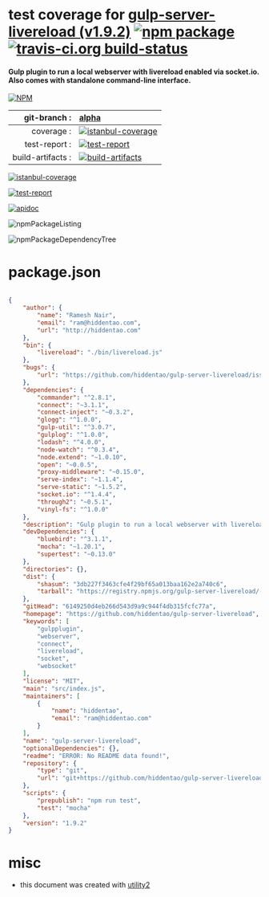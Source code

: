 # test coverage for  [gulp-server-livereload (v1.9.2)](https://github.com/hiddentao/gulp-server-livereload)  [![npm package](https://img.shields.io/npm/v/npmtest-gulp-server-livereload.svg?style=flat-square)](https://www.npmjs.org/package/npmtest-gulp-server-livereload) [![travis-ci.org build-status](https://api.travis-ci.org/npmtest/node-npmtest-gulp-server-livereload.svg)](https://travis-ci.org/npmtest/node-npmtest-gulp-server-livereload)
#### Gulp plugin to run a local webserver with livereload enabled via socket.io. Also comes with standalone command-line interface.

[![NPM](https://nodei.co/npm/gulp-server-livereload.png?downloads=true)](https://www.npmjs.com/package/gulp-server-livereload)

| git-branch : | [alpha](https://github.com/npmtest/node-npmtest-gulp-server-livereload/tree/alpha)|
|--:|:--|
| coverage : | [![istanbul-coverage](https://npmtest.github.io/node-npmtest-gulp-server-livereload/build/coverage.badge.svg)](https://npmtest.github.io/node-npmtest-gulp-server-livereload/build/coverage.html/index.html)|
| test-report : | [![test-report](https://npmtest.github.io/node-npmtest-gulp-server-livereload/build/test-report.badge.svg)](https://npmtest.github.io/node-npmtest-gulp-server-livereload/build/test-report.html)|
| build-artifacts : | [![build-artifacts](https://npmtest.github.io/node-npmtest-gulp-server-livereload/glyphicons_144_folder_open.png)](https://github.com/npmtest/node-npmtest-gulp-server-livereload/tree/gh-pages/build)|

[![istanbul-coverage](https://npmtest.github.io/node-npmtest-gulp-server-livereload/build/screenCapture.buildCustomOrg.browser.coverage.html.png)](https://npmtest.github.io/node-npmtest-gulp-server-livereload/build/coverage.html/index.html)

[![test-report](https://npmtest.github.io/node-npmtest-gulp-server-livereload/build/screenCapture.buildCustomOrg.browser.%252Fhome%252Ftravis%252Fbuild%252Fnpmtest%252Fnode-npmtest-gulp-server-livereload%252Ftmp%252Fbuild%252Ftest-report.html.png)](https://npmtest.github.io/node-npmtest-gulp-server-livereload/build/test-report.html)

[![apidoc](https://npmdoc.github.io/node-npmdoc-gulp-server-livereload/build/screenCapture.buildApidoc.browser.%252Fhome%252Ftravis%252Fbuild%252Fnpmdoc%252Fnode-npmdoc-gulp-server-livereload%252Ftmp%252Fbuild%252Fapidoc.html.png)](https://npmdoc.github.io/node-npmdoc-gulp-server-livereload/build/apidoc.html)

![npmPackageListing](https://npmtest.github.io/node-npmtest-gulp-server-livereload/build/screenCapture.npmPackageListing.svg)

![npmPackageDependencyTree](https://npmtest.github.io/node-npmtest-gulp-server-livereload/build/screenCapture.npmPackageDependencyTree.svg)



# package.json

```json

{
    "author": {
        "name": "Ramesh Nair",
        "email": "ram@hiddentao.com",
        "url": "http://hiddentao.com"
    },
    "bin": {
        "livereload": "./bin/livereload.js"
    },
    "bugs": {
        "url": "https://github.com/hiddentao/gulp-server-livereload/issues"
    },
    "dependencies": {
        "commander": "^2.8.1",
        "connect": "~3.1.1",
        "connect-inject": "~0.3.2",
        "glogg": "^1.0.0",
        "gulp-util": "^3.0.7",
        "gulplog": "^1.0.0",
        "lodash": "^4.0.0",
        "node-watch": "^0.3.4",
        "node.extend": "~1.0.10",
        "open": "~0.0.5",
        "proxy-middleware": "~0.15.0",
        "serve-index": "~1.1.4",
        "serve-static": "~1.5.2",
        "socket.io": "^1.4.4",
        "through2": "~0.5.1",
        "vinyl-fs": "^1.0.0"
    },
    "description": "Gulp plugin to run a local webserver with livereload enabled via socket.io. Also comes with standalone command-line interface.",
    "devDependencies": {
        "bluebird": "^3.1.1",
        "mocha": "~1.20.1",
        "supertest": "~0.13.0"
    },
    "directories": {},
    "dist": {
        "shasum": "3db227f3463cfe4f29bf65a013baa162e2a740c6",
        "tarball": "https://registry.npmjs.org/gulp-server-livereload/-/gulp-server-livereload-1.9.2.tgz"
    },
    "gitHead": "6149250d4eb266d543d9a9c944f4db315fcfc77a",
    "homepage": "https://github.com/hiddentao/gulp-server-livereload",
    "keywords": [
        "gulpplugin",
        "webserver",
        "connect",
        "livereload",
        "socket",
        "websocket"
    ],
    "license": "MIT",
    "main": "src/index.js",
    "maintainers": [
        {
            "name": "hiddentao",
            "email": "ram@hiddentao.com"
        }
    ],
    "name": "gulp-server-livereload",
    "optionalDependencies": {},
    "readme": "ERROR: No README data found!",
    "repository": {
        "type": "git",
        "url": "git+https://github.com/hiddentao/gulp-server-livereload.git"
    },
    "scripts": {
        "prepublish": "npm run test",
        "test": "mocha"
    },
    "version": "1.9.2"
}
```



# misc
- this document was created with [utility2](https://github.com/kaizhu256/node-utility2)
